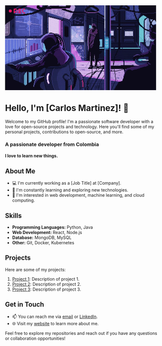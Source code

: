 ![Github readme banner](assets/cyberpunk.gif)

# Hello, I'm [Carlos Martinez]! 👋

Welcome to my GitHub profile! I'm a passionate software developer with a love for open-source projects and technology. Here you'll find some of my personal projects, contributions to open-source, and more.

<h3 align="left">A passionate developer from Colombia</h3>
<h4 align="left">I love to learn new things.</h4>

## About Me

- 💻 I'm currently working as a [Job Title] at [Company].
- 🌱 I'm constantly learning and exploring new technologies.
- 🚀 I'm interested in web development, machine learning, and cloud computing.

## Skills

- **Programming Languages:** Python, Java
- **Web Development:** React, Node.js
- **Database:** MongoDB, MySQL
- **Other:** Git, Docker, Kubernetes

## Projects

Here are some of my projects:

1. [Project 1](https://github.com/username/project-1): Description of project 1.
2. [Project 2](https://github.com/username/project-2): Description of project 2.
3. [Project 3](https://github.com/username/project-3): Description of project 3.

## Get in Touch

- 📫 You can reach me via [email](mailto:youremail@example.com) or [LinkedIn](https://linkedin.com/in/yourusername).
- 🌐 Visit my [website](https://yourwebsite.com) to learn more about me.

Feel free to explore my repositories and reach out if you have any questions or collaboration opportunities!
